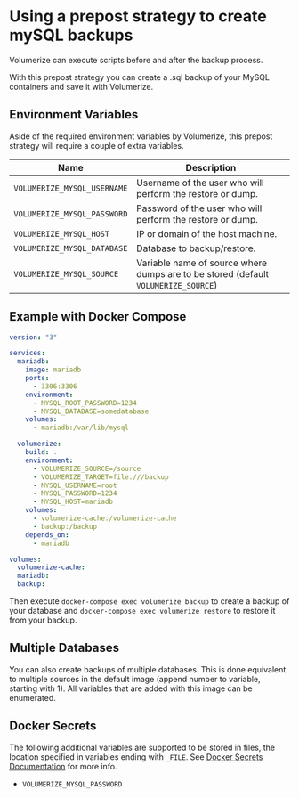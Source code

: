 # Using a prepost strategy to create mySQL backups

Volumerize can execute scripts before and after the backup process.

With this prepost strategy you can create a .sql backup of your MySQL containers and save it with Volumerize.

## Environment Variables

Aside of the required environment variables by Volumerize, this prepost strategy will require a couple of extra variables.

| Name                        | Description                                                                        |
| --------------------------- | ---------------------------------------------------------------------------------- |
| `VOLUMERIZE_MYSQL_USERNAME` | Username of the user who will perform the restore or dump.                         |
| `VOLUMERIZE_MYSQL_PASSWORD` | Password of the user who will perform the restore or dump.                         |
| `VOLUMERIZE_MYSQL_HOST`     | IP or domain of the host machine.                                                  |
| `VOLUMERIZE_MYSQL_DATABASE` | Database to backup/restore.                                                        |
| `VOLUMERIZE_MYSQL_SOURCE`   | Variable name of source where dumps are to be stored (default `VOLUMERIZE_SOURCE`) |


## Example with Docker Compose

```YAML
version: "3"

services:
  mariadb:
    image: mariadb
    ports:
      - 3306:3306
    environment:
      - MYSQL_ROOT_PASSWORD=1234
      - MYSQL_DATABASE=somedatabase
    volumes:
      - mariadb:/var/lib/mysql

  volumerize:
    build: .
    environment:
      - VOLUMERIZE_SOURCE=/source
      - VOLUMERIZE_TARGET=file:///backup
      - MYSQL_USERNAME=root
      - MYSQL_PASSWORD=1234
      - MYSQL_HOST=mariadb
    volumes:
      - volumerize-cache:/volumerize-cache
      - backup:/backup
    depends_on:
      - mariadb

volumes:
  volumerize-cache:
  mariadb:
  backup:
```

Then execute `docker-compose exec volumerize backup` to create a backup of your database and `docker-compose exec volumerize restore` to restore it from your backup.

## Multiple Databases

You can also create backups of multiple databases. This is done equivalent to multiple sources in the default image (append number to variable, starting with 1). All variables that are added with this image can be enumerated.

## Docker Secrets

The following additional variables are supported to be stored in files, the location specified in variables ending with `_FILE`. See [Docker Secrets Documentation](https://docs.docker.com/engine/swarm/secrets/) for more info.

- `VOLUMERIZE_MYSQL_PASSWORD`